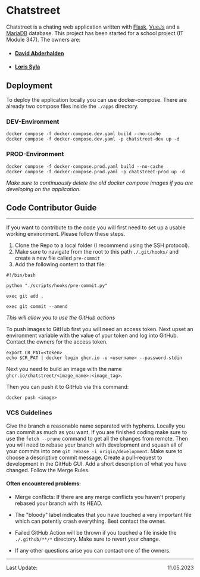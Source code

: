 # Chatstreet

Chatstreet is a chating web application written with [Flask](https://flask.palletsprojects.com/en/2.2.x/), [VueJs](https://vuejs.org/) and a [MariaDB](https://mariadb.org/) database. This project has been started for a school project (IT Module 347). The owners are:
- #### [David Abderhalden](https://github.com/DavidAbderhalden)
- #### [Loris Syla](https://github.com/lorissyla)

## Deployment

To deploy the application locally you can use docker-compose. There are already two compose files inside the `./apps` directory.

### DEV-Environment
```shell
docker compose -f docker-compose.dev.yaml build --no-cache
docker compose -f docker-compose.dev.yaml -p chatstreet-dev up -d
```
### PROD-Environment
```shell
docker compose -f docker-compose.prod.yaml build --no-cache
docker compose -f docker-compose.prod.yaml -p chatstreet-prod up -d
```
_Make sure to continuously delete the old docker compose images if you are developing on the application._

## Code Contributor Guide

---

If you want to contribute to the code you will first need to set up a usable working environment. Please follow these steps. 

1. Clone the Repo to a local folder (I recommend using the SSH protocol).
2. Make sure to navigate from the root to this path `./.git/hooks/` and create a new file called `pre-commit`
3. Add the following content to that file:

```batch
#!/bin/bash

python "./scripts/hooks/pre-commit.py"

exec git add .

exec git commit --amend
```
_This will allow you to use the GitHub actions_

To push images to GitHub first you will need an access token. Next upset an environment variable with the value of your token and log into GitHub. Contact the owners for the access token.

```shell
export CR_PAT=<token>
echo $CR_PAT | docker login ghcr.io -u <username> --password-stdin
```

Next you need to build an image with the name `ghcr.io/chatstreet/<image_name>:<image_tag>`.

Then you can push it to GitHub via this command:

```shell
docker push <image>
```

### VCS Guidelines

Give the branch a reasonable name separated with hyphens. Locally you can commit as much as you want. If you are finished coding make sure to use the `fetch --prune` command to get all the changes from remote. Then you will need to rebase your branch with development and squash all of your commits into one `git rebase -i origin/development`. Make sure to choose a descriptive commit message. Create a pull-request to development in the GitHub GUI. Add a short description of what you have changed. Follow the Merge Rules.

#### Often encountered problems:

- Merge conflicts: If there are any merge conflicts you haven't properly rebased your branch with its HEAD.
 
- The "bloody" label indicates that you have touched a very important file which can potently crash everything. Best contact the owner.

- Failed GitHub Action will be thrown if you touched a file inside the `./.github/**/*` directory. Make sure to revert your change.

- If any other questions arise you can contact one of the owners.

<div style="border-top: 1px solid grey; display: flex; justify-content: space-between; align-items: center;">
	<p>Last Update:</p>
	<p>11.05.2023</p>
</div>
